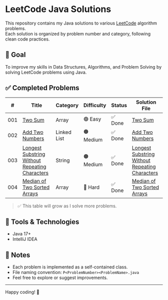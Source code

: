 # LeetCode Java Solutions

This repository contains my Java solutions to various [LeetCode](https://leetcode.com/) algorithm problems.  
Each solution is organized by problem number and category, following clean code practices.

## 🧠 Goal
To improve my skills in Data Structures, Algorithms, and Problem Solving by solving LeetCode problems using Java.

## ✅ Completed Problems

| #   | Title                                                             | Category     | Difficulty     | Status  | Solution File                                                           |
|-----|-------------------------------------------------------------------|--------------|----------------|---------|-------------------------------------------------------------------------|
| 001 | [Two Sum](https://leetcode.com/problems/two-sum/)                 | Array        |  🟢 Easy       | ✅ Done | [Two Sum](src/main/java/com/yourname/leetcode/array/P001TwoSum.java)              |
| 002 | [Add Two Numbers](https://leetcode.com/problems/add-two-numbers/) | Linked List  |  🟠 Medium     | ✅ Done | [Add Two Numbers](src/main/java/com/yourname/leetcode/linkedlist/P002AddTwoNumbers.java)   |
| 003 | [Longest Substring Without Repeating Characters](https://leetcode.com/problems/longest-substring-without-repeating-characters/) | String       |  🟠 Medium     | ✅ Done | [Longest Substring Without Repeating Characters](src/main/java/com/yourname/leetcode/string/P003LongestSubstringWithoutRepeatingCharacters.java) |
| 004 | [Median of Two Sorted Arrays](https://leetcode.com/problems/median-of-two-sorted-arrays/) | Array        |  🔴 Hard       | ✅ Done | [Median of Two Sorted Arrays](src/main/java/com/yourname/leetcode/array/P004MedianOfTwoSortedArrays.java) |



> ✅ This table will grow as I solve more problems.

## 🔧 Tools & Technologies

- Java 17+
- IntelliJ IDEA

## 📌 Notes

- Each problem is implemented as a self-contained class.
- File naming convention: `P<ProblemNumber><ProblemName>.java`
- Feel free to explore or suggest improvements.

---

Happy coding! 🚀
